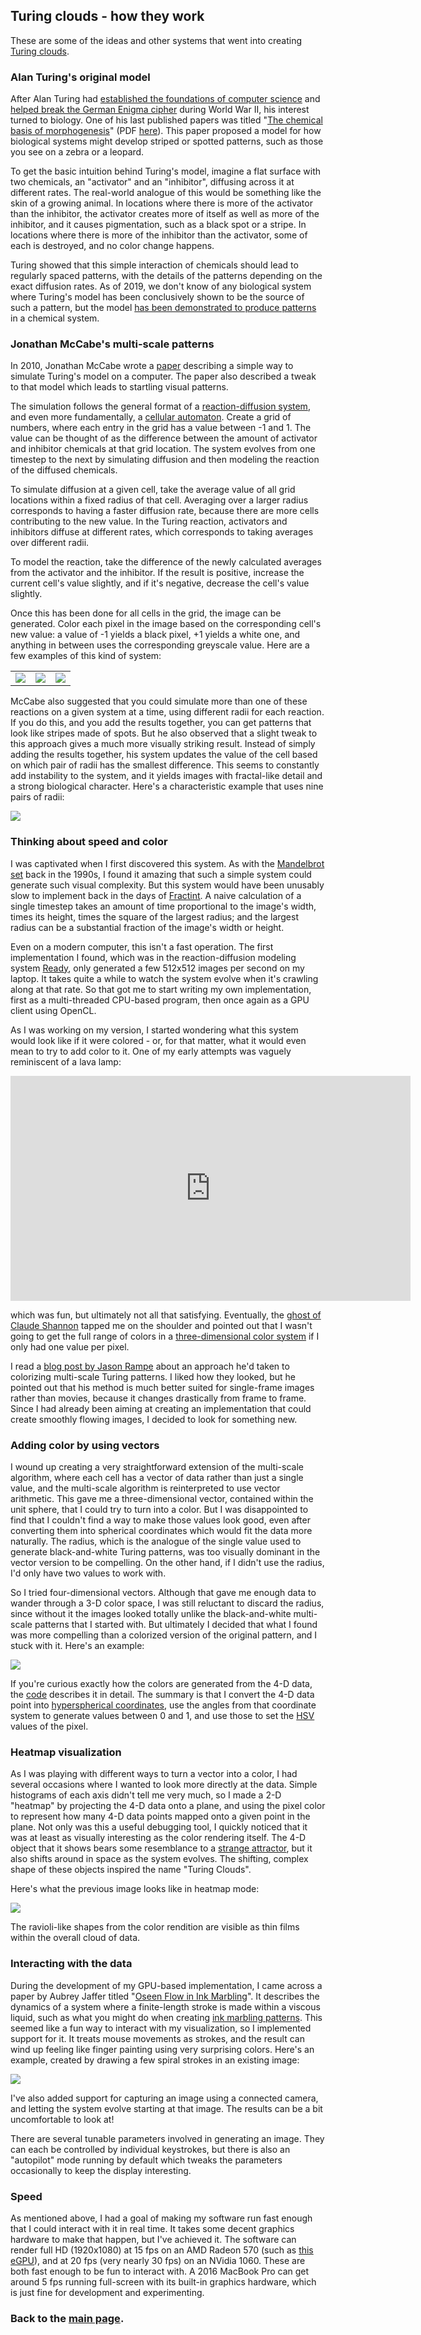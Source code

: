 
## Turing clouds - how they work

These are some of the ideas and other systems that went into creating [Turing
clouds](.).

### Alan Turing's original model

After Alan Turing had [established the foundations of computer
science](https://en.wikipedia.org/wiki/Turing%27s_proof) and
[helped break the German Enigma
cipher](https://en.wikipedia.org/wiki/Cryptanalysis_of_the_Enigma) during
World War II, his interest turned to biology.  One of his last published
papers was titled "[The chemical basis of
morphogenesis](https://doi.org/10.1098/rstb.1952.0012)" (PDF
[here](http://www.dna.caltech.edu/courses/cs191/paperscs191/turing.pdf)).
This paper proposed a model for how biological systems might develop striped
or spotted patterns, such as those you see on a zebra or a leopard.

To get the basic intuition behind Turing's model, imagine a flat surface
with two chemicals, an "activator" and an "inhibitor", diffusing across it
at different rates.  The real-world analogue of this would be something
like the skin of a growing animal.  In locations where there is more of the
activator than the inhibitor, the activator creates more of itself as well
as more of the inhibitor, and it causes pigmentation, such as a black spot
or a stripe.  In locations where there is more of the inhibitor than the
activator, some of each is destroyed, and no color change happens.

Turing showed that this simple interaction of chemicals should lead to
regularly spaced patterns, with the details of the patterns depending on the
exact diffusion rates.  As of 2019, we don't know of any biological system
where Turing's model has been conclusively shown to be the source of such a
pattern, but the model [has been demonstrated to produce
patterns](https://www.ncbi.nlm.nih.gov/pubmed/10041855) in a chemical system.

### Jonathan McCabe's multi-scale patterns

In 2010, Jonathan McCabe wrote a
[paper](http://www.jonathanmccabe.com/Cyclic_Symmetric_Multi-Scale_Turing_Patterns.pdf)
describing a simple way to simulate Turing's model on a computer. The paper
also described a tweak to that model which leads to startling visual
patterns.

The simulation follows the general format of a [reaction-diffusion
system](https://en.wikipedia.org/wiki/Reaction%E2%80%93diffusion_system),
and even more fundamentally, a [cellular
automaton](https://en.wikipedia.org/wiki/Cellular_automaton).  Create a
grid of numbers, where each entry in the grid has a value between -1 and 1.
The value can be thought of as the difference between the amount of
activator and inhibitor chemicals at that grid location.  The system
evolves from one timestep to the next by simulating diffusion and then
modeling the reaction of the diffused chemicals.

To simulate diffusion at a given cell, take the average value of all grid
locations within a fixed radius of that cell.  Averaging over a larger
radius corresponds to having a faster diffusion rate, because there are
more cells contributing to the new value.  In the Turing reaction,
activators and inhibitors diffuse at different rates, which corresponds to
taking averages over different radii.

To model the reaction, take the difference of the newly calculated
averages from the activator and the inhibitor.  If the result is positive,
increase the current cell's value slightly, and if it's negative, decrease
the cell's value slightly.

Once this has been done for all cells in the grid, the image can be
generated.  Color each pixel in the image based on the corresponding cell's
new value: a value of -1 yields a black pixel, +1 yields a white one, and
anything in between uses the corresponding greyscale value.  Here are a few
examples of this kind of system:

| | | |
|:---:|:---:|:---:|
| ![](images/intro/bw-2scale-1.png) | ![](images/intro/bw-2scale-2.png) | ![](images/intro/bw-2scale-3.png) |

McCabe also suggested that you could simulate more than one of these
reactions on a given system at a time, using different radii for each
reaction. If you do this, and you add the results together, you can get
patterns that look like stripes made of spots. But he also observed that
a slight tweak to this approach gives a much more visually striking result.
Instead of simply adding the results together, his system updates the value
of the cell based on which pair of radii has the smallest difference.  This
seems to constantly add instability to the system, and it yields images
with fractal-like detail and a strong biological character.  Here's a
characteristic example that uses nine pairs of radii:

![](images/intro/bw-multiscale.png#center)

### Thinking about speed and color

I was captivated when I first discovered this system.  As with the
[Mandelbrot set](https://en.wikipedia.org/wiki/Mandelbrot_set) back in the
1990s, I found it amazing that such a simple system could generate such
visual complexity.  But this system would have been unusably slow to
implement back in the days of
[Fractint](https://en.wikipedia.org/wiki/Fractint).  A naive calculation of
a single timestep takes an amount of time proportional to the image's
width, times its height, times the square of the largest radius; and the
largest radius can be a substantial fraction of the image's width or
height.

Even on a modern computer, this isn't a fast operation. The first
implementation I found, which was in the reaction-diffusion modeling system
[Ready](https://github.com/GollyGang/ready), only generated a few 512x512
images per second on my laptop. It takes quite a while to watch the system
evolve when it's crawling along at that rate. So that got me to start
writing my own implementation, first as a multi-threaded CPU-based program,
then once again as a GPU client using OpenCL.

As I was working on my version, I started wondering what this system would
look like if it were colored - or, for that matter, what it would even mean
to try to add color to it.  One of my early attempts was vaguely
reminiscent of a lava lamp:

<iframe src="https://player.vimeo.com/video/356914126" width="640" height="360" frameborder="0" allow="autoplay; fullscreen" allowfullscreen></iframe>

which was fun, but ultimately not all that satisfying.  Eventually, the
[ghost of Claude Shannon](https://en.wikipedia.org/wiki/Information_theory)
tapped me on the shoulder and pointed out that I wasn't going to get
the full range of colors in a [three-dimensional color
system](https://en.wikipedia.org/wiki/Munsell_color_system) if I only had
one value per pixel.

I read a [blog post by Jason
Rampe](https://softologyblog.wordpress.com/2016/11/17/more-experiments-with-coupled-cellular-automata/)
about an approach he'd taken to colorizing multi-scale Turing patterns. I
liked how they looked, but he pointed out that his method is much better
suited for single-frame images rather than movies, because it changes
drastically from frame to frame.  Since I had already been aiming at
creating an implementation that could create smoothly flowing images, I
decided to look for something new.

### Adding color by using vectors

I wound up creating a very straightforward extension of the multi-scale
algorithm, where each cell has a vector of data rather than just a single
value, and the multi-scale algorithm is reinterpreted to use vector
arithmetic.  This gave me a three-dimensional vector, contained within the
unit sphere, that I could try to turn into a color.  But I was disappointed
to find that I couldn't find a way to make those values look good, even
after converting them into spherical coordinates which would fit the data
more naturally.  The radius, which is the analogue of the single value used
to generate black-and-white Turing patterns, was too visually dominant in
the vector version to be compelling.  On the other hand, if I didn't use
the radius, I'd only have two values to work with.

So I tried four-dimensional vectors.  Although that gave me enough data to
wander through a 3-D color space, I was still reluctant to discard the
radius, since without it the images looked totally unlike the
black-and-white multi-scale patterns that I started with.  But ultimately I
decided that what I found was more compelling than a colorized version of
the original pattern, and I stuck with it.  Here's an example:

![](images/intro/color-render.png#center)

If you're curious exactly how the colors are generated from the 4-D data,
the [code](https://github.com/blakej11/zounds/tc/render.cl) describes it in
detail. The summary is that I convert the 4-D data point into [hyperspherical
coordinates](https://en.wikipedia.org/wiki/N-sphere#Spherical_coordinates),
use the angles from that coordinate system to generate values between 0 and
1, and use those to set the
[HSV](https://en.wikipedia.org/wiki/HSL_and_HSV) values of the pixel.

### Heatmap visualization

As I was playing with different ways to turn a vector into a color, I had
several occasions where I wanted to look more directly at the data.  Simple
histograms of each axis didn't tell me very much, so I made a 2-D "heatmap"
by projecting the 4-D data onto a plane, and using the pixel color to
represent how many 4-D data points mapped onto a given point in the plane.
Not only was this a useful debugging tool, I quickly noticed that it was at
least as visually interesting as the color rendering itself.  The 4-D
object that it shows bears some resemblance to a [strange
attractor](https://en.wikipedia.org/wiki/Attractor), but it also shifts
around in space as the system evolves.  The shifting, complex shape of
these objects inspired the name "Turing Clouds".

Here's what the previous image looks like in heatmap mode:

![](images/intro/color-4d.png#center)

The ravioli-like shapes from the color rendition are visible as thin films
within the overall cloud of data.

### Interacting with the data

During the development of my GPU-based implementation, I came across a
paper by Aubrey Jaffer titled "[Oseen Flow in Ink
Marbling](https://arxiv.org/pdf/1702.02106v1.pdf)".  It describes the
dynamics of a system where a finite-length stroke is made within a viscous
liquid, such as what you might do when creating [ink marbling
patterns](https://en.wikipedia.org/wiki/Paper_marbling).  This seemed like
a fun way to interact with my visualization, so I implemented support for
it.  It treats mouse movements as strokes, and the result can wind up
feeling like finger painting using very surprising colors.  Here's an
example, created by drawing a few spiral strokes in an existing image:

![](images/50/stroke/0024517.png#center)

I've also added support for capturing an image using a connected camera,
and letting the system evolve starting at that image.  The results can be a
bit uncomfortable to look at!

There are several tunable parameters involved in generating an image.  They
can each be controlled by individual keystrokes, but there is also an
"autopilot" mode running by default which tweaks the parameters
occasionally to keep the display interesting.

### Speed

As mentioned above, I had a goal of making my software run fast enough that
I could interact with it in real time.  It takes some decent graphics
hardware to make that happen, but I've achieved it.  The software can
render full HD (1920x1080) at 15 fps on an AMD Radeon 570 (such as [this
eGPU](https://amazon.com/dp/B07SKC8HT7)), and at 20 fps (very nearly 30
fps) on an NVidia 1060.  These are both fast enough to be fun to interact
with.  A 2016 MacBook Pro can get around 5 fps running full-screen with its
built-in graphics hardware, which is just fine for development and
experimenting.

### Back to the [main page](.).
